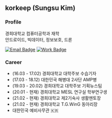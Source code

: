 ## korkeep (Sungsu Kim)
### Profile
경희대학교 컴퓨터공학과 재학  
안드로이드, 빅데이터, 정보보호, 드론

<!--[![Contact Badge](https://img.shields.io/badge/Contact-010--4768--3439-f74c4b?style=flat-square&labelColor=a40000)](https://duo.google.com/)-->
[![Email Badge](https://img.shields.io/badge/Email-korkeep@naver.com-f74c4b?style=flat-square&labelColor=a40000&link=mailto:korkeep@naver.com)](mailto:korkeep@naver.com)
[![Work Badge](https://img.shields.io/badge/Work-mesl.khu.ac.kr-7885ff?style=flat-square&labelColor=4555ff)](http://mesl.khu.ac.kr/)

### Career
- (16.03 - 17.02) 경희대학교 대학주보 수습기자
- (17.03 - 18.12) 대한민국 해병대 2사단 AMP병
- (19.03 - 20.02) 경희대학교 대학주보 기획뉴스팀
- (20.01 - 현재) 경희대학교 MESL 연구실 학부연구생
- (21.02 - 현재) 경희대학교 제2기숙사 생활멘토장
- (21.02 - 현재) 경희대학교 T.G.WinG 동아리장
- 대한민국 예비사무관 🇰🇷

<!--
  **korkeep/korkeep** is a ✨ _special_ ✨ repository because its `README.md` (this file) appears on your GitHub profile.
  Here are some ideas to get you started:
  - 🔭 I’m currently working on ...
  - 🌱 I’m currently learning ...
  - 👯 I’m looking to collaborate on ...
  - 🤔 I’m looking for help with ...
  - 💬 Ask me about ...
  - 📫 How to reach me: ...
  - 😄 Pronouns: ...
  - ⚡ Fun fact: ...
-->
